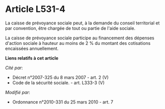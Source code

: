 # Article L531-4

La caisse de prévoyance sociale peut, à la demande du conseil territorial et par convention, être chargée de tout ou partie
de l'aide sociale. 

La caisse de prévoyance sociale participe au financement des dépenses d'action sociale à hauteur au moins de 2 % du montant
des cotisations encaissées annuellement.

**Liens relatifs à cet article**

_Cité par_:

  - Décret n°2007-325 du 8 mars 2007 - art. 2 (V)
  - Code de la sécurité sociale. - art. L333-3 (V)

_Modifié par_:

  - Ordonnance n°2010-331 du 25 mars 2010 - art. 7
